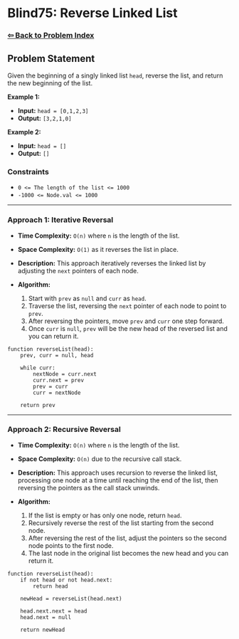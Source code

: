 # Blind75: Reverse Linked List

### [⇦ Back to Problem Index](../../index.md)

## Problem Statement

Given the beginning of a singly linked list `head`, reverse the list, and return the new beginning of the list.

**Example 1:**

-   **Input:** `head = [0,1,2,3]`
-   **Output:** `[3,2,1,0]`

**Example 2:**

-   **Input:** `head = []`
-   **Output:** `[]`

### Constraints

-   `0 <= The length of the list <= 1000`
-   `-1000 <= Node.val <= 1000`

---

### Approach 1: Iterative Reversal

-   **Time Complexity:** `O(n)` where `n` is the length of the list.
-   **Space Complexity:** `O(1)` as it reverses the list in place.
-   **Description:** This approach iteratively reverses the linked list by adjusting the `next` pointers of each node.
-   **Algorithm:**

    1. Start with `prev` as `null` and `curr` as `head`.
    2. Traverse the list, reversing the `next` pointer of each node to point to `prev`.
    3. After reversing the pointers, move `prev` and `curr` one step forward.
    4. Once `curr` is `null`, `prev` will be the new head of the reversed list and you can return it.

```pseudo
function reverseList(head):
	prev, curr = null, head

	while curr:
		nextNode = curr.next
		curr.next = prev
		prev = curr
		curr = nextNode

	return prev
```

---

### Approach 2: Recursive Reversal

-   **Time Complexity:** `O(n)` where `n` is the length of the list.
-   **Space Complexity:** `O(n)` due to the recursive call stack.
-   **Description:** This approach uses recursion to reverse the linked list, processing one node at a time until reaching the end of the list, then reversing the pointers as the call stack unwinds.
-   **Algorithm:**

    1. If the list is empty or has only one node, return `head`.
    2. Recursively reverse the rest of the list starting from the second node.
    3. After reversing the rest of the list, adjust the pointers so the second node points to the first node.
    4. The last node in the original list becomes the new head and you can return it.

```pseudo
function reverseList(head):
	if not head or not head.next:
		return head

	newHead = reverseList(head.next)

	head.next.next = head
	head.next = null

	return newHead
```
